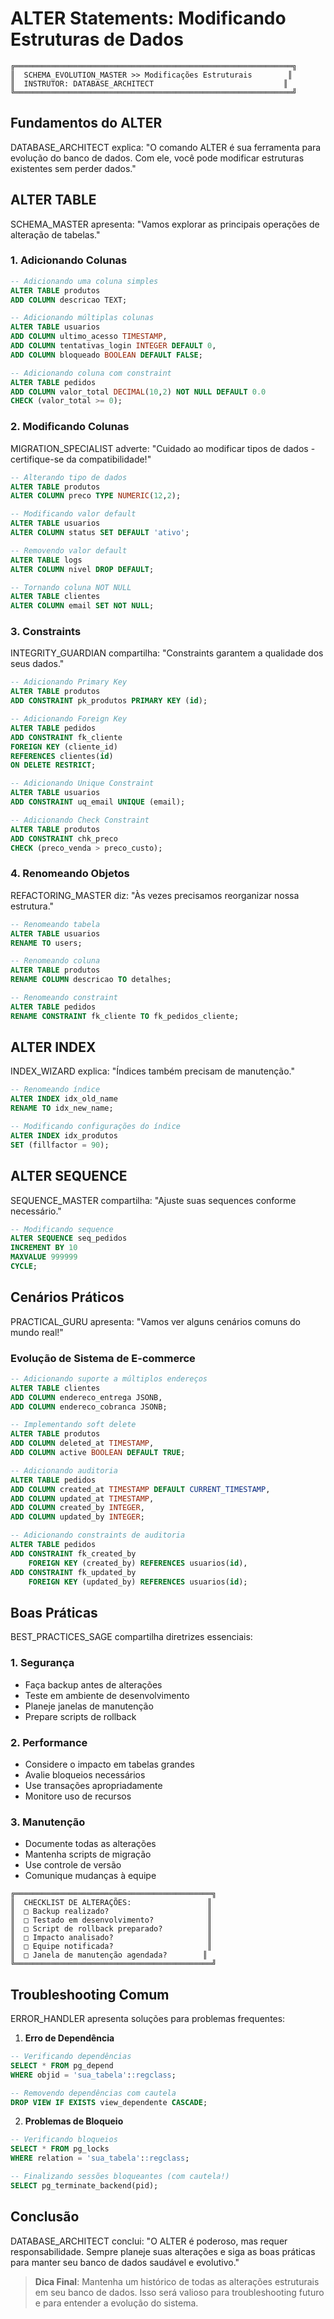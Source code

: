 # ALTER Statements: Modificando Estruturas de Dados

```ascii
╔══════════════════════════════════════════════════════════════╗
║  SCHEMA_EVOLUTION_MASTER >> Modificações Estruturais        ║
║  INSTRUTOR: DATABASE_ARCHITECT                             ║
╚══════════════════════════════════════════════════════════════╝
```

## Fundamentos do ALTER

DATABASE_ARCHITECT explica: "O comando ALTER é sua ferramenta para evolução do banco de dados. Com ele, você pode modificar estruturas existentes sem perder dados."

## ALTER TABLE

SCHEMA_MASTER apresenta: "Vamos explorar as principais operações de alteração de tabelas."

### 1. Adicionando Colunas

```sql
-- Adicionando uma coluna simples
ALTER TABLE produtos
ADD COLUMN descricao TEXT;

-- Adicionando múltiplas colunas
ALTER TABLE usuarios
ADD COLUMN ultimo_acesso TIMESTAMP,
ADD COLUMN tentativas_login INTEGER DEFAULT 0,
ADD COLUMN bloqueado BOOLEAN DEFAULT FALSE;

-- Adicionando coluna com constraint
ALTER TABLE pedidos
ADD COLUMN valor_total DECIMAL(10,2) NOT NULL DEFAULT 0.0
CHECK (valor_total >= 0);
```

### 2. Modificando Colunas

MIGRATION_SPECIALIST adverte: "Cuidado ao modificar tipos de dados - certifique-se da compatibilidade!"

```sql
-- Alterando tipo de dados
ALTER TABLE produtos
ALTER COLUMN preco TYPE NUMERIC(12,2);

-- Modificando valor default
ALTER TABLE usuarios
ALTER COLUMN status SET DEFAULT 'ativo';

-- Removendo valor default
ALTER TABLE logs
ALTER COLUMN nivel DROP DEFAULT;

-- Tornando coluna NOT NULL
ALTER TABLE clientes
ALTER COLUMN email SET NOT NULL;
```

### 3. Constraints

INTEGRITY_GUARDIAN compartilha: "Constraints garantem a qualidade dos seus dados."

```sql
-- Adicionando Primary Key
ALTER TABLE produtos
ADD CONSTRAINT pk_produtos PRIMARY KEY (id);

-- Adicionando Foreign Key
ALTER TABLE pedidos
ADD CONSTRAINT fk_cliente 
FOREIGN KEY (cliente_id) 
REFERENCES clientes(id)
ON DELETE RESTRICT;

-- Adicionando Unique Constraint
ALTER TABLE usuarios
ADD CONSTRAINT uq_email UNIQUE (email);

-- Adicionando Check Constraint
ALTER TABLE produtos
ADD CONSTRAINT chk_preco 
CHECK (preco_venda > preco_custo);
```

### 4. Renomeando Objetos

REFACTORING_MASTER diz: "Às vezes precisamos reorganizar nossa estrutura."

```sql
-- Renomeando tabela
ALTER TABLE usuarios
RENAME TO users;

-- Renomeando coluna
ALTER TABLE produtos
RENAME COLUMN descricao TO detalhes;

-- Renomeando constraint
ALTER TABLE pedidos
RENAME CONSTRAINT fk_cliente TO fk_pedidos_cliente;
```

## ALTER INDEX

INDEX_WIZARD explica: "Índices também precisam de manutenção."

```sql
-- Renomeando índice
ALTER INDEX idx_old_name 
RENAME TO idx_new_name;

-- Modificando configurações do índice
ALTER INDEX idx_produtos 
SET (fillfactor = 90);
```

## ALTER SEQUENCE

SEQUENCE_MASTER compartilha: "Ajuste suas sequences conforme necessário."

```sql
-- Modificando sequence
ALTER SEQUENCE seq_pedidos
INCREMENT BY 10
MAXVALUE 999999
CYCLE;
```

## Cenários Práticos

PRACTICAL_GURU apresenta: "Vamos ver alguns cenários comuns do mundo real!"

### Evolução de Sistema de E-commerce

```sql
-- Adicionando suporte a múltiplos endereços
ALTER TABLE clientes
ADD COLUMN endereco_entrega JSONB,
ADD COLUMN endereco_cobranca JSONB;

-- Implementando soft delete
ALTER TABLE produtos
ADD COLUMN deleted_at TIMESTAMP,
ADD COLUMN active BOOLEAN DEFAULT TRUE;

-- Adicionando auditoria
ALTER TABLE pedidos
ADD COLUMN created_at TIMESTAMP DEFAULT CURRENT_TIMESTAMP,
ADD COLUMN updated_at TIMESTAMP,
ADD COLUMN created_by INTEGER,
ADD COLUMN updated_by INTEGER;

-- Adicionando constraints de auditoria
ALTER TABLE pedidos
ADD CONSTRAINT fk_created_by 
    FOREIGN KEY (created_by) REFERENCES usuarios(id),
ADD CONSTRAINT fk_updated_by 
    FOREIGN KEY (updated_by) REFERENCES usuarios(id);
```

## Boas Práticas

BEST_PRACTICES_SAGE compartilha diretrizes essenciais:

### 1. Segurança
- Faça backup antes de alterações
- Teste em ambiente de desenvolvimento
- Planeje janelas de manutenção
- Prepare scripts de rollback

### 2. Performance
- Considere o impacto em tabelas grandes
- Avalie bloqueios necessários
- Use transações apropriadamente
- Monitore uso de recursos

### 3. Manutenção
- Documente todas as alterações
- Mantenha scripts de migração
- Use controle de versão
- Comunique mudanças à equipe

```ascii
╔════════════════════════════════════════════╗
║  CHECKLIST DE ALTERAÇÕES:                 ║
║  □ Backup realizado?                      ║
║  □ Testado em desenvolvimento?            ║
║  □ Script de rollback preparado?          ║
║  □ Impacto analisado?                     ║
║  □ Equipe notificada?                     ║
║  □ Janela de manutenção agendada?        ║
╚════════════════════════════════════════════╝
```

## Troubleshooting Comum

ERROR_HANDLER apresenta soluções para problemas frequentes:

1. **Erro de Dependência**
```sql
-- Verificando dependências
SELECT * FROM pg_depend 
WHERE objid = 'sua_tabela'::regclass;

-- Removendo dependências com cautela
DROP VIEW IF EXISTS view_dependente CASCADE;
```

2. **Problemas de Bloqueio**
```sql
-- Verificando bloqueios
SELECT * FROM pg_locks 
WHERE relation = 'sua_tabela'::regclass;

-- Finalizando sessões bloqueantes (com cautela!)
SELECT pg_terminate_backend(pid);
```

## Conclusão

DATABASE_ARCHITECT conclui: "O ALTER é poderoso, mas requer responsabilidade. Sempre planeje suas alterações e siga as boas práticas para manter seu banco de dados saudável e evolutivo."

> **Dica Final**: Mantenha um histórico de todas as alterações estruturais em seu banco de dados. Isso será valioso para troubleshooting futuro e para entender a evolução do sistema.